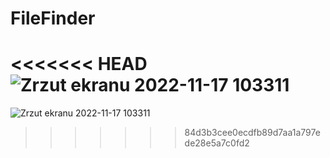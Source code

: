 # FileFinder
<<<<<<< HEAD
![Zrzut ekranu 2022-11-17 103311](https://user-images.githubusercontent.com/61467985/202409806-423d9647-d1f2-4617-a582-8db55f9af55c.png)
=======
![Zrzut ekranu 2022-11-17 103311](https://user-images.githubusercontent.com/61467985/202409806-423d9647-d1f2-4617-a582-8db55f9af55c.png)
>>>>>>> 84d3b3cee0ecdfb89d7aa1a797ede28e5a7c0fd2
